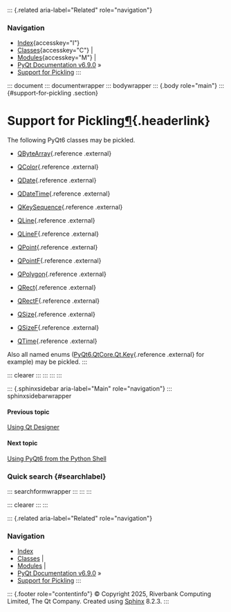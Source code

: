 ::: {.related aria-label="Related" role="navigation"}
### Navigation

-   [Index](https://www.riverbankcomputing.com/static/Docs/PyQt6/genindex.html "General index"){accesskey="I"}
-   [Classes](https://www.riverbankcomputing.com/static/Docs/PyQt6/sip-classes.html "Index of all classes"){accesskey="C"}
    \|
-   [Modules](https://www.riverbankcomputing.com/static/Docs/PyQt6/module_index.html "Index of all modules"){accesskey="M"}
    \|
-   [PyQt Documentation
    v6.9.0](https://www.riverbankcomputing.com/static/Docs/PyQt6/index.html)
    »
-   [Support for Pickling](pickle.html)
:::

::: document
::: documentwrapper
::: bodywrapper
::: {.body role="main"}
::: {#support-for-pickling .section}
# Support for Pickling[¶](pickle.html#support-for-pickling "Link to this heading"){.headerlink}

The following PyQt6 classes may be pickled.

-   [QByteArray](https://www.riverbankcomputing.com/static/Docs/PyQt6/api/qtcore/qbytearray.html){.reference
    .external}

-   [QColor](https://www.riverbankcomputing.com/static/Docs/PyQt6/api/qtgui/qcolor.html){.reference
    .external}

-   [QDate](https://www.riverbankcomputing.com/static/Docs/PyQt6/api/qtcore/qdate.html){.reference
    .external}

-   [QDateTime](https://www.riverbankcomputing.com/static/Docs/PyQt6/api/qtcore/qdatetime.html){.reference
    .external}

-   [QKeySequence](https://www.riverbankcomputing.com/static/Docs/PyQt6/api/qtgui/qkeysequence.html){.reference
    .external}

-   [QLine](https://www.riverbankcomputing.com/static/Docs/PyQt6/api/qtcore/qline.html){.reference
    .external}

-   [QLineF](https://www.riverbankcomputing.com/static/Docs/PyQt6/api/qtcore/qlinef.html){.reference
    .external}

-   [QPoint](https://www.riverbankcomputing.com/static/Docs/PyQt6/api/qtcore/qpoint.html){.reference
    .external}

-   [QPointF](https://www.riverbankcomputing.com/static/Docs/PyQt6/api/qtcore/qpointf.html){.reference
    .external}

-   [QPolygon](https://www.riverbankcomputing.com/static/Docs/PyQt6/api/qtgui/qpolygon.html){.reference
    .external}

-   [QRect](https://www.riverbankcomputing.com/static/Docs/PyQt6/api/qtcore/qrect.html){.reference
    .external}

-   [QRectF](https://www.riverbankcomputing.com/static/Docs/PyQt6/api/qtcore/qrectf.html){.reference
    .external}

-   [QSize](https://www.riverbankcomputing.com/static/Docs/PyQt6/api/qtcore/qsize.html){.reference
    .external}

-   [QSizeF](https://www.riverbankcomputing.com/static/Docs/PyQt6/api/qtcore/qsizef.html){.reference
    .external}

-   [QTime](https://www.riverbankcomputing.com/static/Docs/PyQt6/api/qtcore/qtime.html){.reference
    .external}

Also all named enums
([PyQt6.QtCore.Qt.Key](https://www.riverbankcomputing.com/static/Docs/PyQt6/api/qtcore/qt.html#Key){.reference
.external} for example) may be pickled.
:::

::: clearer
:::
:::
:::
:::

::: {.sphinxsidebar aria-label="Main" role="navigation"}
::: sphinxsidebarwrapper
<div>

#### Previous topic

[Using Qt
Designer](https://www.riverbankcomputing.com/static/Docs/PyQt6/designer.html "previous chapter")

</div>

<div>

#### Next topic

[Using PyQt6 from the Python
Shell](https://www.riverbankcomputing.com/static/Docs/PyQt6/python_shell.html "next chapter")

</div>

### Quick search {#searchlabel}

::: searchformwrapper
:::
:::
:::

::: clearer
:::
:::

::: {.related aria-label="Related" role="navigation"}
### Navigation

-   [Index](https://www.riverbankcomputing.com/static/Docs/PyQt6/genindex.html "General index")
-   [Classes](https://www.riverbankcomputing.com/static/Docs/PyQt6/sip-classes.html "Index of all classes")
    \|
-   [Modules](https://www.riverbankcomputing.com/static/Docs/PyQt6/module_index.html "Index of all modules")
    \|
-   [PyQt Documentation
    v6.9.0](https://www.riverbankcomputing.com/static/Docs/PyQt6/index.html)
    »
-   [Support for Pickling](pickle.html)
:::

::: {.footer role="contentinfo"}
© Copyright 2025, Riverbank Computing Limited, The Qt Company. Created
using [Sphinx](https://www.sphinx-doc.org/) 8.2.3.
:::
